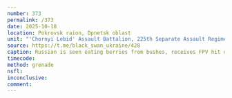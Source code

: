 ```yaml
---
number: 373
permalink: /373
date: 2025-10-18
location: Pokrovsk raion, Dpnetsk oblast
unit: "'Chornyi Lebid' Assault Battalion, 225th Separate Assault Regiment"
source: https://t.me/black_swan_ukraine/428
caption: Russian is seen eating berries from bushes, receives FPV hit despite shooting back. He's now on the ground with his backpack on fire, takes grenade, puts it under his chin and detonates
timecode: 
method: grenade
nsfl: 
inconclusive: 
comment: 
---
```

<script async src="https://telegram.org/js/telegram-widget.js?22" data-telegram-post="black_swan_ukraine/428" data-width="100%"></script>